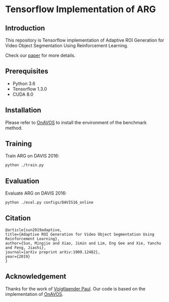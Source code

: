 # Tensorflow Implementation of ARG

## Introduction

This repository is Tensorflow implementation of Adaptive ROI Generation for Video Object Segmentation Using Reinforcement Learning.

Check our [paper](https://arxiv.org/pdf/1909.12482.pdf) for more details.

## Prerequisites

* Python 3.6
* Tensorflow 1.3.0
* CUDA 8.0

## Installation

Please refer to [OnAVOS](https://github.com/Stocastico/OnAVOS) to install the environment of the benchmark method.

## Training

Train ARG on DAVIS 2016:

```bash
python ./train.py
```

## Evaluation

Evaluate ARG on DAVIS 2016:

```bash
python ./eval.py configs/DAVIS16_online
```


## Citation

    @article{sun2019adaptive,
    title={Adaptive ROI Generation for Video Object Segmentation Using Reinforcement Learning},
    author={Sun, Mingjie and Xiao, Jimin and Lim, Eng Gee and Xie, Yanchu and Feng, Jiashi},
    journal={arXiv preprint arXiv:1909.12482},
    year={2019}
    }


## Acknowledgement

Thanks for the work of [Voigtlaender Paul](https://www.vision.rwth-aachen.de/person/197/). Our code is based on the implementation of [OnAVOS](https://github.com/Stocastico/OnAVOS).
